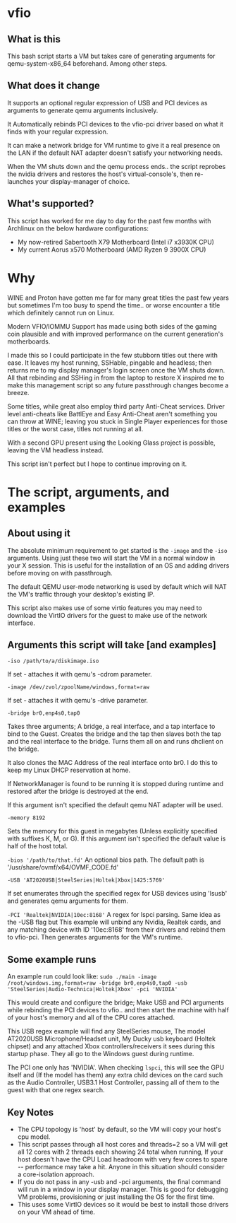 # vfio

## What is this
This bash script starts a VM but takes care of generating arguments for qemu-system-x86_64 beforehand. Among other steps.

## What does it change
It supports an optional regular expression of USB and PCI devices as arguments to generate qemu arguments inclusively.

It Automatically rebinds PCI devices to the vfio-pci driver based on what it finds with your regular expression.

It can make a network bridge for VM runtime to give it a real presence on the LAN if the default NAT adapter doesn't satisfy your networking needs.

When the VM shuts down and the qemu process ends.. the script reprobes the nvidia drivers and restores the host's virtual-console's, then re-launches your display-manager of choice.

## What's supported?
This script has worked for me day to day for the past few months with Archlinux on the below hardware configurations:
  - My now-retired Sabertooth X79 Motherboard (Intel i7 x3930K CPU)
  - My current     Aorus x570 Motherboard     (AMD Ryzen 9 3900X CPU)

# Why
WINE and Proton have gotten me far for many great titles the past few years but sometimes I'm too busy to spend the time.. or worse encounter a title which definitely cannot run on Linux.

Modern VFIO/IOMMU Support has made using both sides of the gaming coin plausible and with improved performance on the current generation's motherboards.

I made this so I could participate in the few stubborn titles out there with ease. It leaves my host running, SSHable, pingable and headless; then returns me to my display manager's login screen once the VM shuts down. All that rebinding and SSHing in from the laptop to restore X inspired me to make this management script so any future passthrough changes become a breeze.

Some titles, while great also employ third party Anti-Cheat services. Driver level anti-cheats like BattlEye and Easy Anti-Cheat aren't something you can throw at WINE; leaving you stuck in Single Player experiences for those titles or the worst case, titles not running at all.

With a second GPU present using the Looking Glass project is possible, leaving the VM headless instead.

This script isn't perfect but I hope to continue improving on it.

# The script, arguments, and examples

## About using it

The absolute minimum requirement to get started is the `-image` and the `-iso` arguments. Using just these two will start the VM in a normal window in your X session. This is useful for the installation of an OS and adding drivers before moving on with passthrough.

The default QEMU user-mode networking is used by default which will NAT the VM's traffic through your desktop's existing IP.

This script also makes use of some virtio features you may need to download the VirtIO drivers for the guest to make use of the network interface.

## Arguments this script will take [and examples]

`-iso /path/to/a/diskimage.iso`

   If set - attaches it with qemu's -cdrom parameter.

`-image /dev/zvol/zpoolName/windows,format=raw`

   If set - attaches it with qemu's -drive parameter.

`-bridge br0,enp4s0,tap0`

   Takes three arguments; A bridge, a real interface, and a tap interface to bind to the Guest.
   Creates the bridge and the tap then slaves both the tap and the real interface to the bridge. Turns them all on and runs dhclient on the bridge.
   
   It also clones the MAC Address of the real interface onto br0. I do this to keep my Linux DHCP reservation at home.
   
   If NetworkManager is found to be running it is stopped during runtime and restored after the bridge is destroyed at the end.
   
   If this argument isn't specified the default qemu NAT adapter will be used.
     
`-memory 8192`

   Sets the memory for this guest in megabytes (Unless explicitly specified with suffixes K, M, or G).
   If this argument isn't specified the default value is half of the host total.

`-bios '/path/to/that.fd'`
   An optional bios path. The default path is '/usr/share/ovmf/x64/OVMF_CODE.fd'

`-USB 'AT2020USB|SteelSeries|Holtek|Xbox|1425:5769'`

   If set enumerates through the specified regex for USB devices using 'lsusb' and generates qemu arguments for them.

`-PCI 'Realtek|NVIDIA|10ec:8168'`
   A regex for lspci parsing. Same idea as the -USB flag but 
   This example will unbind any Nvidia, Realtek cards, and any matching device with ID '10ec:8168' from their drivers and rebind them to vfio-pci.
   Then generates arguments for the VM's runtime.

## Some example runs

An example run could look like:
  `sudo ./main -image /root/windows.img,format=raw -bridge br0,enp4s0,tap0 -usb 'SteelSeries|Audio-Technica|Holtek|Xbox' -pci 'NVIDIA'`
  
  This would create and configure the bridge; Make USB and PCI arguments while rebinding the PCI devices to vfio.. and then start the machine with half of your host's memory and all of the CPU cores attached.
  
  This USB regex example will find any SteelSeries mouse, The model AT2020USB Microphone/Headset unit, My Ducky usb keyboard (Holtek chipset) and any attached Xbox controllers/receivers it sees during this startup phase. They all go to the Windows guest during runtime.
  
  The PCI one only has 'NVIDIA'. When checking `lspci`, this will see the GPU itself and (If the model has them) any extra child devices on the card such as the Audio Controller, USB3.1 Host Controller, passing all of them to the guest with that one regex search.
  
## Key Notes
  - The CPU topology is 'host' by default, so the VM will copy your host's cpu model.
  - This script passes through all host cores and threads=2 so a VM will get all 12 cores with 2 threads each showing 24 total when running,
      If your host doesn't have the CPU Load headroom with very few cores to spare -- performance may take a hit.
      Anyone in this situation should consider a core-isolation approach.
  - If you do not pass in any -usb and -pci arguments, the final command will run in a window in your display manager.
      This is good for debugging VM problems, provisioning or just installing the OS for the first time.
  - This uses some VirtIO devices so it would be best to install those drivers on your VM ahead of time.
